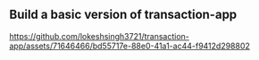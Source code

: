 
## Build a basic version of transaction-app










https://github.com/lokeshsingh3721/transaction-app/assets/71646466/bd55717e-88e0-41a1-ac44-f9412d298802

